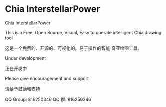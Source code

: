 # Chia InterstellarPower
Chia InterstellarPower 

This is a Free, Open Source, Visual, Easy to operate intelligent Chia drawing tool

这是一个免费的、开源的、可视化的、易于操作的智能 奇亚绘图工具。

Under development

正在开发中

Please give encouragement and support

请给予鼓励和支持

QQ Group: 816250346
QQ 群: 816250346
